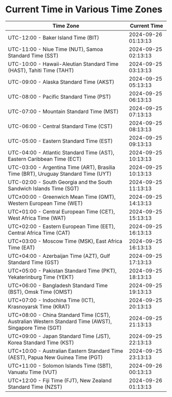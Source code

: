 # Current Time in Various Time Zones

| Time Zone | Current Time |
|-----------|--------------|
| UTC-12:00 - Baker Island Time (BIT) | 2024-09-26 01:13:13 |
| UTC-11:00 - Niue Time (NUT), Samoa Standard Time (SST) | 2024-09-25 02:13:13 |
| UTC-10:00 - Hawaii-Aleutian Standard Time (HAST), Tahiti Time (TAHT) | 2024-09-25 03:13:13 |
| UTC-09:00 - Alaska Standard Time (AKST) | 2024-09-25 05:13:13 |
| UTC-08:00 - Pacific Standard Time (PST) | 2024-09-25 06:13:13 |
| UTC-07:00 - Mountain Standard Time (MST) | 2024-09-25 07:13:13 |
| UTC-06:00 - Central Standard Time (CST) | 2024-09-25 08:13:13 |
| UTC-05:00 - Eastern Standard Time (EST) | 2024-09-25 09:13:13 |
| UTC-04:00 - Atlantic Standard Time (AST), Eastern Caribbean Time (ECT) | 2024-09-25 10:13:13 |
| UTC-03:00 - Argentina Time (ART), Brasília Time (BRT), Uruguay Standard Time (UYT) | 2024-09-25 10:13:13 |
| UTC-02:00 - South Georgia and the South Sandwich Islands Time (SGT) | 2024-09-25 11:13:13 |
| UTC±00:00 - Greenwich Mean Time (GMT), Western European Time (WET) | 2024-09-25 14:13:13 |
| UTC+01:00 - Central European Time (CET), West Africa Time (WAT) | 2024-09-25 15:13:13 |
| UTC+02:00 - Eastern European Time (EET), Central Africa Time (CAT) | 2024-09-25 16:13:13 |
| UTC+03:00 - Moscow Time (MSK), East Africa Time (EAT) | 2024-09-25 16:13:13 |
| UTC+04:00 - Azerbaijan Time (AZT), Gulf Standard Time (GST) | 2024-09-25 17:13:13 |
| UTC+05:00 - Pakistan Standard Time (PKT), Yekaterinburg Time (YEKT) | 2024-09-25 18:13:13 |
| UTC+06:00 - Bangladesh Standard Time (BST), Omsk Time (OMST) | 2024-09-25 19:13:13 |
| UTC+07:00 - Indochina Time (ICT), Krasnoyarsk Time (KRAT) | 2024-09-25 20:13:13 |
| UTC+08:00 - China Standard Time (CST), Australian Western Standard Time (AWST), Singapore Time (SGT) | 2024-09-25 21:13:13 |
| UTC+09:00 - Japan Standard Time (JST), Korea Standard Time (KST) | 2024-09-25 22:13:13 |
| UTC+10:00 - Australian Eastern Standard Time (AEST), Papua New Guinea Time (PGT) | 2024-09-25 23:13:13 |
| UTC+11:00 - Solomon Islands Time (SBT), Vanuatu Time (VUT) | 2024-09-26 00:13:13 |
| UTC+12:00 - Fiji Time (FJT), New Zealand Standard Time (NZST) | 2024-09-26 01:13:13 |
